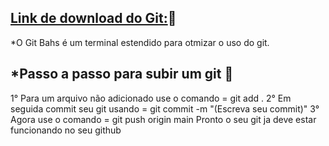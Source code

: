 ## [Link de download do Git:](https://git-scm.com/downloads):link:

*O Git Bahs é um terminal estendido para otmizar o uso do git.

## *Passo a passo para subir um git :footprints:

1° Para um arquivo não adicionado use o comando = git add .
2° Em seguida commit seu git usando = git commit -m "(Escreva seu commit)"
3° Agora use o comando = git push origin main 
Pronto o seu git ja deve estar funcionando no seu github
